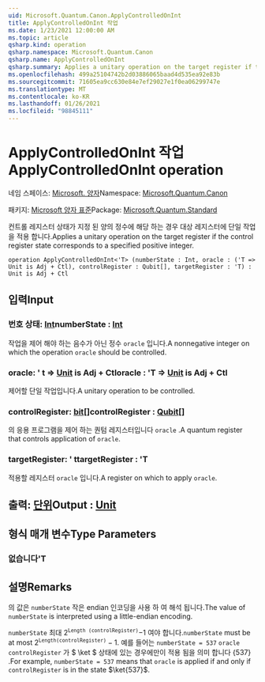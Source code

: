 ```yaml
---
uid: Microsoft.Quantum.Canon.ApplyControlledOnInt
title: ApplyControlledOnInt 작업
ms.date: 1/23/2021 12:00:00 AM
ms.topic: article
qsharp.kind: operation
qsharp.namespace: Microsoft.Quantum.Canon
qsharp.name: ApplyControlledOnInt
qsharp.summary: Applies a unitary operation on the target register if the control register state corresponds to a specified positive integer.
ms.openlocfilehash: 499a25104742b2d03886065baad4d535ea92e83b
ms.sourcegitcommit: 71605ea9cc630e84e7ef29027e1f0ea06299747e
ms.translationtype: MT
ms.contentlocale: ko-KR
ms.lasthandoff: 01/26/2021
ms.locfileid: "98845111"
---
```

# <a name="applycontrolledonint-operation"></a><span data-ttu-id="d12bb-102">ApplyControlledOnInt 작업</span><span class="sxs-lookup"><span data-stu-id="d12bb-102">ApplyControlledOnInt operation</span></span>

<span data-ttu-id="d12bb-103">네임 스페이스: [Microsoft. 양자](xref:Microsoft.Quantum.Canon)</span><span class="sxs-lookup"><span data-stu-id="d12bb-103">Namespace: [Microsoft.Quantum.Canon](xref:Microsoft.Quantum.Canon)</span></span>

<span data-ttu-id="d12bb-104">패키지: [Microsoft 양자 표준](https://nuget.org/packages/Microsoft.Quantum.Standard)</span><span class="sxs-lookup"><span data-stu-id="d12bb-104">Package: [Microsoft.Quantum.Standard](https://nuget.org/packages/Microsoft.Quantum.Standard)</span></span>


<span data-ttu-id="d12bb-105">컨트롤 레지스터 상태가 지정 된 양의 정수에 해당 하는 경우 대상 레지스터에 단일 작업을 적용 합니다.</span><span class="sxs-lookup"><span data-stu-id="d12bb-105">Applies a unitary operation on the target register if the control register state corresponds to a specified positive integer.</span></span>

```qsharp
operation ApplyControlledOnInt<'T> (numberState : Int, oracle : ('T => Unit is Adj + Ctl), controlRegister : Qubit[], targetRegister : 'T) : Unit is Adj + Ctl
```


## <a name="input"></a><span data-ttu-id="d12bb-106">입력</span><span class="sxs-lookup"><span data-stu-id="d12bb-106">Input</span></span>

### <a name="numberstate--int"></a><span data-ttu-id="d12bb-107">번호 상태: [Int](xref:microsoft.quantum.lang-ref.int)</span><span class="sxs-lookup"><span data-stu-id="d12bb-107">numberState : [Int](xref:microsoft.quantum.lang-ref.int)</span></span>

<span data-ttu-id="d12bb-108">작업을 제어 해야 하는 음수가 아닌 정수 `oracle` 입니다.</span><span class="sxs-lookup"><span data-stu-id="d12bb-108">A nonnegative integer on which the operation `oracle` should be controlled.</span></span>


### <a name="oracle--t--unit--is-adj--ctl"></a><span data-ttu-id="d12bb-109">oracle: ' t => [Unit](xref:microsoft.quantum.lang-ref.unit)  is Adj + Ctl</span><span class="sxs-lookup"><span data-stu-id="d12bb-109">oracle : 'T => [Unit](xref:microsoft.quantum.lang-ref.unit)  is Adj + Ctl</span></span>

<span data-ttu-id="d12bb-110">제어할 단일 작업입니다.</span><span class="sxs-lookup"><span data-stu-id="d12bb-110">A unitary operation to be controlled.</span></span>


### <a name="controlregister--qubit"></a><span data-ttu-id="d12bb-111">controlRegister: [bit](xref:microsoft.quantum.lang-ref.qubit)[]</span><span class="sxs-lookup"><span data-stu-id="d12bb-111">controlRegister : [Qubit](xref:microsoft.quantum.lang-ref.qubit)[]</span></span>

<span data-ttu-id="d12bb-112">의 응용 프로그램을 제어 하는 퀀텀 레지스터입니다 `oracle` .</span><span class="sxs-lookup"><span data-stu-id="d12bb-112">A quantum register that controls application of `oracle`.</span></span>


### <a name="targetregister--t"></a><span data-ttu-id="d12bb-113">targetRegister: ' t</span><span class="sxs-lookup"><span data-stu-id="d12bb-113">targetRegister : 'T</span></span>

<span data-ttu-id="d12bb-114">적용할 레지스터 `oracle` 입니다.</span><span class="sxs-lookup"><span data-stu-id="d12bb-114">A register on which to apply `oracle`.</span></span>



## <a name="output--unit"></a><span data-ttu-id="d12bb-115">출력: [단위](xref:microsoft.quantum.lang-ref.unit)</span><span class="sxs-lookup"><span data-stu-id="d12bb-115">Output : [Unit](xref:microsoft.quantum.lang-ref.unit)</span></span>



## <a name="type-parameters"></a><span data-ttu-id="d12bb-116">형식 매개 변수</span><span class="sxs-lookup"><span data-stu-id="d12bb-116">Type Parameters</span></span>

### <a name="t"></a><span data-ttu-id="d12bb-117">없습니다</span><span class="sxs-lookup"><span data-stu-id="d12bb-117">'T</span></span>



## <a name="remarks"></a><span data-ttu-id="d12bb-118">설명</span><span class="sxs-lookup"><span data-stu-id="d12bb-118">Remarks</span></span>

<span data-ttu-id="d12bb-119">의 값은 `numberState` 작은 endian 인코딩을 사용 하 여 해석 됩니다.</span><span class="sxs-lookup"><span data-stu-id="d12bb-119">The value of `numberState` is interpreted using a little-endian encoding.</span></span>

<span data-ttu-id="d12bb-120">`numberState` 최대 $2 ^ \texttt{Length (controlRegister)}-$1 여야 합니다.</span><span class="sxs-lookup"><span data-stu-id="d12bb-120">`numberState` must be at most $2^\texttt{Length(controlRegister)} - 1$.</span></span>
<span data-ttu-id="d12bb-121">예를 들어는 `numberState = 537` `oracle` `controlRegister` 가 $ \ket $ 상태에 있는 경우에만이 적용 됨을 의미 합니다 {537} .</span><span class="sxs-lookup"><span data-stu-id="d12bb-121">For example, `numberState = 537` means that `oracle` is applied if and only if `controlRegister` is in the state $\ket{537}$.</span></span>